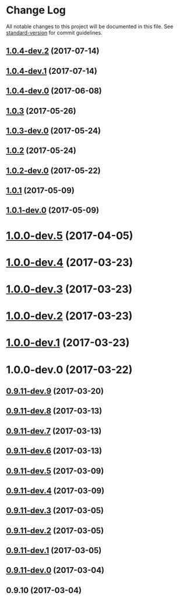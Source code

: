 # Change Log

All notable changes to this project will be documented in this file. See [standard-version](https://github.com/conventional-changelog/standard-version) for commit guidelines.

<a name="1.0.4-dev.2"></a>
## [1.0.4-dev.2](https://github.com/Ed-Fi-Alliance/MetaEd-js/compare/v1.0.4-dev.1...v1.0.4-dev.2) (2017-07-14)



<a name="1.0.4-dev.1"></a>
## [1.0.4-dev.1](https://github.com/Ed-Fi-Alliance/MetaEd-js/compare/v1.0.4-dev.0...v1.0.4-dev.1) (2017-07-14)



<a name="1.0.4-dev.0"></a>
## [1.0.4-dev.0](https://github.com/Ed-Fi-Alliance/MetaEd-js/compare/v1.0.3...v1.0.4-dev.0) (2017-06-08)



<a name="1.0.3"></a>
## [1.0.3](https://github.com/Ed-Fi-Alliance/MetaEd-js/compare/v1.0.3-dev.0...v1.0.3) (2017-05-26)



<a name="1.0.3-dev.0"></a>
## [1.0.3-dev.0](https://github.com/Ed-Fi-Alliance/MetaEd-js/compare/v1.0.2...v1.0.3-dev.0) (2017-05-24)



<a name="1.0.2"></a>
## [1.0.2](https://github.com/Ed-Fi-Alliance/MetaEd-js/compare/v1.0.2-dev.0...v1.0.2) (2017-05-24)



<a name="1.0.2-dev.0"></a>
## [1.0.2-dev.0](https://github.com/Ed-Fi-Alliance/MetaEd-js/compare/v1.0.1...v1.0.2-dev.0) (2017-05-22)



<a name="1.0.1"></a>
## [1.0.1](https://github.com/Ed-Fi-Alliance/MetaEd-js/compare/v1.0.1-dev.0...v1.0.1) (2017-05-09)



<a name="1.0.1-dev.0"></a>
## [1.0.1-dev.0](https://github.com/Ed-Fi-Alliance/MetaEd-js/compare/v1.0.0...v1.0.1-dev.0) (2017-05-09)



<a name="1.0.0-dev.5"></a>
# [1.0.0-dev.5](https://github.com/Ed-Fi-Alliance/MetaEd-js/compare/v1.0.0-dev.4...v1.0.0-dev.5) (2017-04-05)



<a name="1.0.0-dev.4"></a>
# [1.0.0-dev.4](https://github.com/Ed-Fi-Alliance/MetaEd-js/compare/v1.0.0-dev.3...v1.0.0-dev.4) (2017-03-23)



<a name="1.0.0-dev.3"></a>
# [1.0.0-dev.3](https://github.com/Ed-Fi-Alliance/MetaEd-js/compare/v1.0.0-dev.2...v1.0.0-dev.3) (2017-03-23)



<a name="1.0.0-dev.2"></a>
# [1.0.0-dev.2](https://github.com/Ed-Fi-Alliance/MetaEd-js/compare/v1.0.0-dev.1...v1.0.0-dev.2) (2017-03-23)



<a name="1.0.0-dev.1"></a>
# [1.0.0-dev.1](https://github.com/Ed-Fi-Alliance/MetaEd-js/compare/v1.0.0-dev.0...v1.0.0-dev.1) (2017-03-23)



<a name="1.0.0-dev.0"></a>
# 1.0.0-dev.0 (2017-03-22)



<a name="0.9.11-dev.9"></a>
## [0.9.11-dev.9](https://github.com/Ed-Fi-Alliance/MetaEd-js/compare/v0.9.11-dev.8...v0.9.11-dev.9) (2017-03-20)



<a name="0.9.11-dev.8"></a>
## [0.9.11-dev.8](https://github.com/Ed-Fi-Alliance/MetaEd-js/compare/v0.9.11-dev.7...v0.9.11-dev.8) (2017-03-13)



<a name="0.9.11-dev.7"></a>
## [0.9.11-dev.7](https://github.com/Ed-Fi-Alliance/MetaEd-js/compare/v0.9.11-dev.6...v0.9.11-dev.7) (2017-03-13)



<a name="0.9.11-dev.6"></a>
## [0.9.11-dev.6](https://github.com/Ed-Fi-Alliance/MetaEd-js/compare/v0.9.11-dev.5...v0.9.11-dev.6) (2017-03-13)



<a name="0.9.11-dev.5"></a>
## [0.9.11-dev.5](https://github.com/Ed-Fi-Alliance/MetaEd-js/compare/v0.9.11-dev.4...v0.9.11-dev.5) (2017-03-09)



<a name="0.9.11-dev.4"></a>
## [0.9.11-dev.4](https://github.com/Ed-Fi-Alliance/MetaEd-js/compare/v0.9.11-dev.3...v0.9.11-dev.4) (2017-03-09)



<a name="0.9.11-dev.3"></a>
## [0.9.11-dev.3](https://github.com/Ed-Fi-Alliance/MetaEd-js/compare/v0.9.11-dev.1...v0.9.11-dev.3) (2017-03-05)



<a name="0.9.11-dev.2"></a>
## [0.9.11-dev.2](https://github.com/Ed-Fi-Alliance/MetaEd-js/compare/v0.9.11-dev.1...v0.9.11-dev.2) (2017-03-05)



<a name="0.9.11-dev.1"></a>
## [0.9.11-dev.1](https://github.com/Ed-Fi-Alliance/MetaEd-js/compare/v0.9.11-dev.0...v0.9.11-dev.1) (2017-03-05)



<a name="0.9.11-dev.0"></a>
## [0.9.11-dev.0](https://github.com/Ed-Fi-Alliance/MetaEd-js/compare/v0.9.10...v0.9.11-dev.0) (2017-03-04)



<a name="0.9.10"></a>
## 0.9.10 (2017-03-04)
